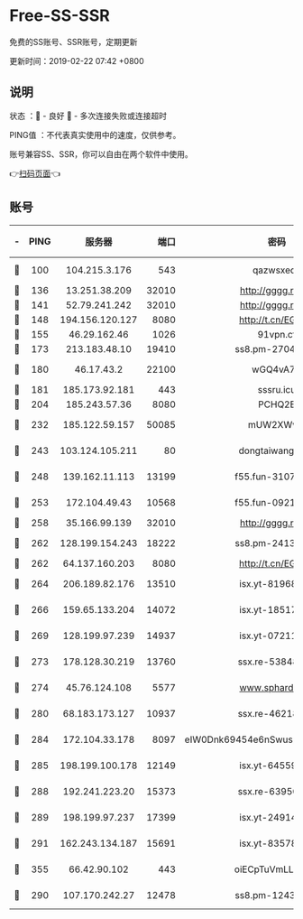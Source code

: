 # Free-SS-SSR

免费的SS账号、SSR账号，定期更新

更新时间：2019-02-22 07:42 +0800

## 说明

状态     ：🙂 - 良好 🙁 - 多次连接失败或连接超时

PING值   ：不代表真实使用中的速度，仅供参考。

账号兼容SS、SSR，你可以自由在两个软件中使用。

👉[扫码页面](https://liesauer.github.io/free-ss-ssr.github.io/)👈

## 账号

|-|PING|服务器|端口|密码|加密方式|区域|
|:----:|:----:|:-----:|-----:|:----:|:----:|:----:|
|🙂|100|104.215.3.176|543|qazwsxedc|aes-256-gcm|JP|
|🙂|136|13.251.38.209|32010|http://gggg.rocks|chacha20|SG|
|🙂|141|52.79.241.242|32010|http://gggg.rocks|chacha20|KR|
|🙂|148|194.156.120.127|8080|http://t.cn/EGJIyrl|rc4-md5|RU|
|🙂|155|46.29.162.46|1026|91vpn.cf|rc4-md5|RU|
|🙂|173|213.183.48.10|19410|ss8.pm-27042185|rc4-md5|RU|
|🙂|180|46.17.43.2|22100|wGQ4vA7D|aes-256-gcm|RU|
|🙂|181|185.173.92.181|443|sssru.icu|rc4-md5|RU|
|🙂|204|185.243.57.36|8080|PCHQ2E|rc4-md5|US|
|🙂|232|185.122.59.157|50085|mUW2XWw8|aes-256-cfb|GB|
|🙂|243|103.124.105.211|80|dongtaiwang.com|aes-256-cfb|US|
|🙂|248|139.162.11.113|13199|f55.fun-31072524|aes-256-cfb|SG|
|🙂|253|172.104.49.43|10568|f55.fun-09214148|aes-256-cfb|SG|
|🙂|258|35.166.99.139|32010|http://gggg.rocks|chacha20|US|
|🙂|262|128.199.154.243|18222|ss8.pm-24139356|aes-256-cfb|SG|
|🙂|262|64.137.160.203|8080|http://t.cn/EGJIyrl|rc4-md5|CA|
|🙂|264|206.189.82.176|13510|isx.yt-81968687|aes-256-cfb|SG|
|🙂|266|159.65.133.204|14072|isx.yt-18517814|aes-256-cfb|SG|
|🙂|269|128.199.97.239|14937|isx.yt-07211960|aes-256-cfb|SG|
|🙂|273|178.128.30.219|13760|ssx.re-53848293|aes-256-cfb|SG|
|🙂|274|45.76.124.108|5577|www.sphard.com|aes-256-cfb|AU|
|🙂|280|68.183.173.127|10937|ssx.re-46218785|aes-256-cfb|US|
|🙂|284|172.104.33.178|8097|eIW0Dnk69454e6nSwuspv9DmS201tQ0D|aes-256-cfb|SG|
|🙂|285|198.199.100.178|12149|isx.yt-64559201|aes-256-cfb|US|
|🙂|288|192.241.223.20|15373|ssx.re-63950271|aes-256-cfb|US|
|🙂|289|198.199.97.237|17399|isx.yt-24914011|aes-256-cfb|US|
|🙂|291|162.243.134.187|15691|isx.yt-83578322|aes-256-cfb|US|
|🙂|355|66.42.90.102|443|oiECpTuVmLLxk4Ts|aes-256-cfb|US|
|🙂|290|107.170.242.27|12478|ss8.pm-12435283|aes-256-cfb|US|
